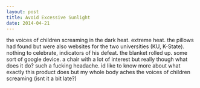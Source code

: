 ```yaml
---
layout: post
title: Avoid Excessive Sunlight
date: 2014-04-21
---
```

the voices of children screaming in the dark    heat.
      extreme heat. the pillows had found but were also websites for the two universities (KU,
      K-State). nothing to celebrate, indicators of his defeat.    the blanket
      rolled up. some sort of google device. a chair with a lot of interest but really though what
      does it do? such a fucking headache. id like to know more about what exactly this product does
      but    my whole body aches    the voices of children
      screaming (isnt it a bit late?)